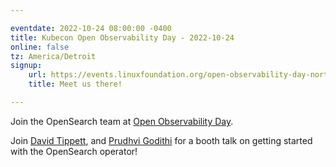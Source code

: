 ```yaml
---

eventdate: 2022-10-24 08:00:00 -0400
title: Kubecon Open Observability Day - 2022-10-24
online: false
tz: America/Detroit
signup:
    url: https://events.linuxfoundation.org/open-observability-day-north-america/
    title: Meet us there!

---
```


Join the OpenSearch team at [Open Observability Day](https://events.linuxfoundation.org/open-observability-day-north-america/).

Join [David Tippett](https://github.com/dtaivpp), and [Prudhvi Godithi](https://github.com/prudhvigodithi) for a booth talk on getting started with the OpenSearch operator!
